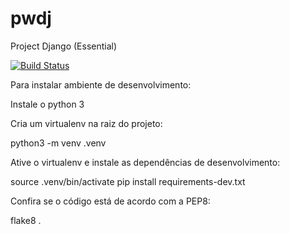 # pwdj
Project Django (Essential)

[![Build Status](https://travis-ci.org/Al1rios/pwdj.svg?branch=master)](https://travis-ci.org/Al1rios/pwdj)

Para instalar ambiente de desenvolvimento:

Instale o python 3

Cria um virtualenv na raiz do projeto:

python3 -m venv .venv

Ative o virtualenv e instale as dependências de desenvolvimento:

source .venv/bin/activate
pip install requirements-dev.txt

Confira se o código está de acordo com a PEP8:

flake8 .
